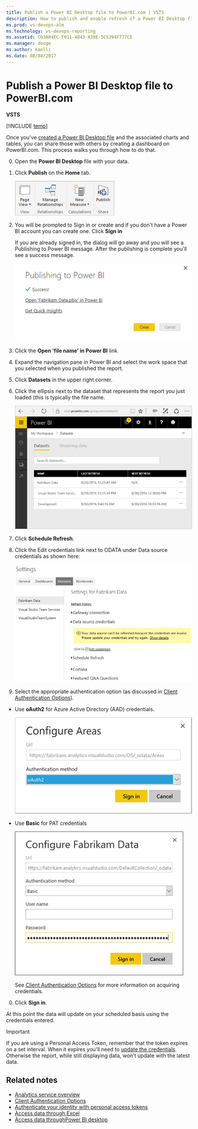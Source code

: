 ```yaml
---
title: Publish a Power BI Desktop file to PowerBI.com | VSTS  
description: How to publish and enable refresh of a Power BI Desktop file to PowerBI.com that uses the Analytics Service for VSTS 
ms.prod: vs-devops-alm
ms.technology: vs-devops-reporting
ms.assetid: C03A04EC-F011-4043-A38E-5C5394F777CE 
ms.manager: douge
ms.author: kaelli
ms.date: 08/04/2017
---
```


# Publish a Power BI Desktop file to PowerBI.com 

**VSTS**  

[!INCLUDE [temp](../_shared/analytics-preview.md)]

Once you've [created a Power BI Desktop file](access-analytics-power-bi.md) and the associated charts and tables, you can share those with others by creating a dashboard on PowerBI.com. This process walks you through how to do that.

0. Open the **Power BI Desktop** file with your data.  

0. Click **Publish** on the **Home** tab. 

    <img src="_img/publish-1.png" alt="Publish Power BI Desktop file" style="border: 1px solid #CCCCCC;" /> 

0. You will be prompted to Sign in or create and if you don't have a Power BI account you can create one. Click **Sign in**
    
    If you are already signed in, the dialog will go away and you will see a Publishing to Power BI message.
    After the publishing is complete you'll see a success message.

     ![Publishing successful](_img/publish-2.png)

0. Click the **Open 'file name' in Power BI** link

0. Expand the navigation pane in Power BI and select the work space that you selected when you published the report.  

0. Click **Datasets** in the upper right corner.

0.  Click the ellipsis next to the dataset that represents the report you just loaded (this is typically the file name.   

     <img src="_img/publish-3.png" alt="Select the dataset" style="border: 1px solid #CCCCCC;" />

0. Click **Schedule Refresh**.  

0. Click the Edit credentials link next to ODATA under Data source credentials as shown here:

     ![Update odata credentials](_img/publish-4.png)

0. Select the appropriate authentication option (as discussed in [Client Authentication Options](client-authentication-options.md)). 
* Use **oAuth2**  for Azure Active Directory (AAD) credentials.

    <img src="_img/aad-auth-power-bi.png" alt="vt" style="border: 1px solid #CCCCCC;" />
 
* Use **Basic** for PAT credentials   

    ![Enter credentials](_img/publish-5.png)

	See [Client Authentication Options](client-authentication-options.md) for more information on acquiring credentials.  

0. Click **Sign in**.  

At this point the data will update on your scheduled basis using the credentials entered.

>[!IMPORTANT]   
>If you are using a Personal Access Token, remember that the token expires on a set interval. When it expires you'll need to [update the credentials](client-authentication-options.md#update-credentials). Otherwise the report, while still displaying data, won't update with the latest data.



## Related notes

- [Analytics service overview](overview-analytics-service.md)  
- [Client Authentication Options](client-authentication-options.md)
- [Authenticate your identity with personal access tokens](../../accounts/use-personal-access-tokens-to-authenticate.md)  
- [Access data through Excel](access-analytics-excel.md)  
- [Access data throughPower BI desktop](access-analytics-power-bi.md)  
